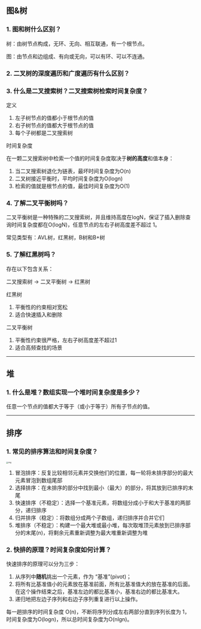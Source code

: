 ## 图&树

### 1. 图和树什么区别？

树：由树节点构成，无环、无向、相互联通，有一个根节点。

图：由节点和边组成、有向或无向，可以有环、可以不连通。

### 2. 二叉树的深度遍历和广度遍历有什么区别？



### 3. 什么是二叉搜索树？二叉搜索树检索时间复杂度？

定义

1. 左子树节点的值都小于根节点的值
2. 右子树节点的值都大于根节点的值
3. 每个子树都是二叉搜索树

时间复杂度

在一颗二叉搜索树中检索一个值的时间复杂度取决于**树的高度**和值本身：

1. 当二叉搜索树退化为链表，最坏时间复杂度为O(n)
2. 二叉树接近平衡时，平均时间复杂度为O(logn)
3. 检索的值就是根节点的值，最佳时间复杂度为O(1)

### 4. 了解二叉平衡树吗？

二叉平衡树是一种特殊的二叉搜索树，并且维持高度在logN，保证了插入删除查询时间复杂度都在O(logN)，任意节点的左右子树高度差不超过 1。

常见类型有：AVL树，红黑树，B树和B+树

### 5. 了解红黑树吗？

存在以下包含关系：

二叉搜索树 -> 二叉平衡树 -> 红黑树

红黑树

1. 平衡性的约束相对宽松
2. 适合快速插入和删除

二叉平衡树

1. 平衡性约束很严格，左右子树高度差不超过1
2. 适合高频查找的场景

------

## 堆

### 1. 什么是堆？数组实现一个堆时间复杂度是多少？

任意一个节点的值都大于等于（或小于等于）所有子节点的值。



------

## 排序

### 1. 常见的排序算法和时间复杂度？

<img src="https://cdn.nlark.com/yuque/0/2024/png/42782944/1720228285872-12594c06-929d-40d6-a7e7-c1d6dd7dff6a.png" alt="img" style="zoom:33%;" />

1. 冒泡排序：反复比较相邻元素并交换他们的位置，每一轮将未排序部分的最大元素冒泡到数组尾部
2. 选择排序：在未排序的部分中找到最小（最大）的部分，将其放到已排序的末尾
3. 快速排序（不稳定）：选择一个基准元素，将数组分成小于和大于基准的两部分，递归排序
4. 归并排序（稳定）：将数组分成两个子数组，递归排序并合并它们
5. 堆排序（不稳定）：构建一个最大堆或最小堆，每次取堆顶元素放到已排序部分的末尾(n)，将剩余元素重新调整为最大堆重新调整为堆

### 2. 快排的原理？时间复杂度如何计算？

快速排序的原理可以分为三步：

1. 从序列中**随机**挑出一个元素，作为 “基准”(pivot)；
2. 将所有比基准值小的元素放在基准前面，所有比基准值大的放在基准的后面。在这个操作结束之后，基准左边的都比基准小，基准右边的都比基准大。
3. 递归地把左边子序列和右边子序列重复进行以上操作。

每一趟排序的时间复杂度 O(n)，不断将序列分成左右两部分直到序列长度为 1，时间复杂度为O(logn)，所以总时间复杂度为O(nlgn)。